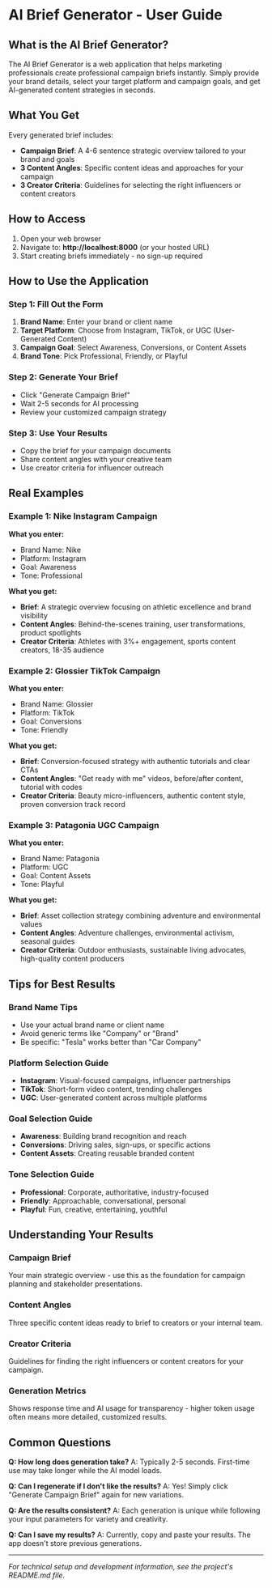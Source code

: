 # AI Brief Generator - User Guide

## What is the AI Brief Generator?

The AI Brief Generator is a web application that helps marketing professionals create professional campaign briefs instantly. Simply provide your brand details, select your target platform and campaign goals, and get AI-generated content strategies in seconds.

## What You Get

Every generated brief includes:
- **Campaign Brief**: A 4-6 sentence strategic overview tailored to your brand and goals
- **3 Content Angles**: Specific content ideas and approaches for your campaign
- **3 Creator Criteria**: Guidelines for selecting the right influencers or content creators

## How to Access

1. Open your web browser
2. Navigate to: **http://localhost:8000** (or your hosted URL)
3. Start creating briefs immediately - no sign-up required

## How to Use the Application

### Step 1: Fill Out the Form
1. **Brand Name**: Enter your brand or client name
2. **Target Platform**: Choose from Instagram, TikTok, or UGC (User-Generated Content)
3. **Campaign Goal**: Select Awareness, Conversions, or Content Assets
4. **Brand Tone**: Pick Professional, Friendly, or Playful

### Step 2: Generate Your Brief
- Click "Generate Campaign Brief"
- Wait 2-5 seconds for AI processing
- Review your customized campaign strategy

### Step 3: Use Your Results
- Copy the brief for your campaign documents
- Share content angles with your creative team
- Use creator criteria for influencer outreach

## Real Examples

### Example 1: Nike Instagram Campaign

**What you enter:**
- Brand Name: Nike
- Platform: Instagram  
- Goal: Awareness
- Tone: Professional

**What you get:**
- **Brief**: A strategic overview focusing on athletic excellence and brand visibility
- **Content Angles**: Behind-the-scenes training, user transformations, product spotlights
- **Creator Criteria**: Athletes with 3%+ engagement, sports content creators, 18-35 audience

### Example 2: Glossier TikTok Campaign  

**What you enter:**
- Brand Name: Glossier
- Platform: TikTok
- Goal: Conversions  
- Tone: Friendly

**What you get:**
- **Brief**: Conversion-focused strategy with authentic tutorials and clear CTAs
- **Content Angles**: "Get ready with me" videos, before/after content, tutorial with codes
- **Creator Criteria**: Beauty micro-influencers, authentic content style, proven conversion track record

### Example 3: Patagonia UGC Campaign

**What you enter:**
- Brand Name: Patagonia  
- Platform: UGC
- Goal: Content Assets
- Tone: Playful

**What you get:**
- **Brief**: Asset collection strategy combining adventure and environmental values
- **Content Angles**: Adventure challenges, environmental activism, seasonal guides
- **Creator Criteria**: Outdoor enthusiasts, sustainable living advocates, high-quality content producers

## Tips for Best Results

### Brand Name Tips
- Use your actual brand name or client name
- Avoid generic terms like "Company" or "Brand"
- Be specific: "Tesla" works better than "Car Company"

### Platform Selection Guide
- **Instagram**: Visual-focused campaigns, influencer partnerships
- **TikTok**: Short-form video content, trending challenges  
- **UGC**: User-generated content across multiple platforms

### Goal Selection Guide
- **Awareness**: Building brand recognition and reach
- **Conversions**: Driving sales, sign-ups, or specific actions
- **Content Assets**: Creating reusable branded content

### Tone Selection Guide
- **Professional**: Corporate, authoritative, industry-focused
- **Friendly**: Approachable, conversational, personal
- **Playful**: Fun, creative, entertaining, youthful

## Understanding Your Results

### Campaign Brief
Your main strategic overview - use this as the foundation for campaign planning and stakeholder presentations.

### Content Angles  
Three specific content ideas ready to brief to creators or your internal team.

### Creator Criteria
Guidelines for finding the right influencers or content creators for your campaign.

### Generation Metrics
Shows response time and AI usage for transparency - higher token usage often means more detailed, customized results.

## Common Questions

**Q: How long does generation take?**
A: Typically 2-5 seconds. First-time use may take longer while the AI model loads.

**Q: Can I regenerate if I don't like the results?**
A: Yes! Simply click "Generate Campaign Brief" again for new variations.

**Q: Are the results consistent?**
A: Each generation is unique while following your input parameters for variety and creativity.

**Q: Can I save my results?**
A: Currently, copy and paste your results. The app doesn't store previous generations.

---

*For technical setup and development information, see the project's README.md file.*
